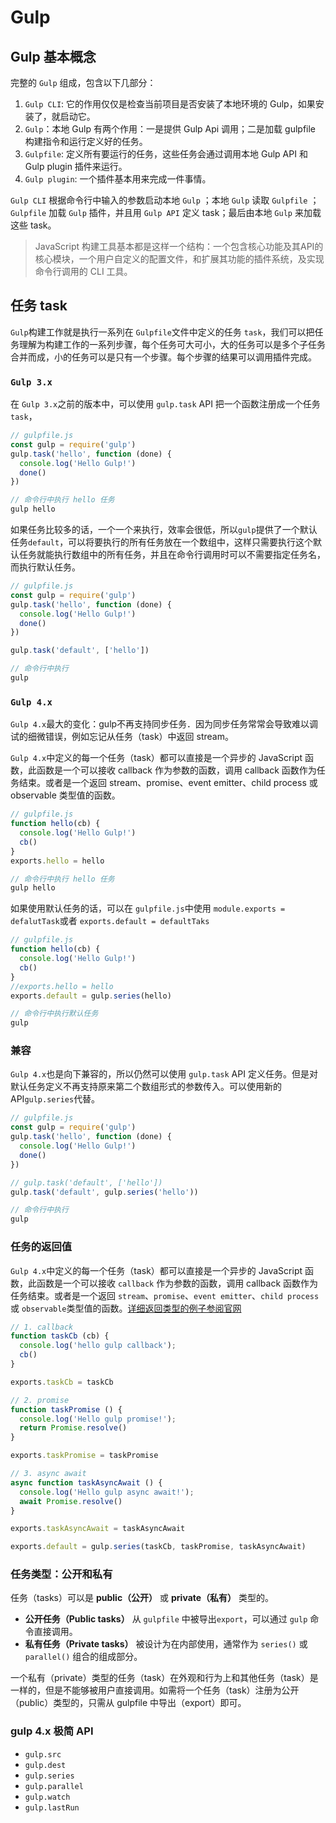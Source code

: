 # Gulp

## Gulp 基本概念

完整的 `Gulp` 组成，包含以下几部分：

1. `Gulp CLI`: 它的作用仅仅是检查当前项目是否安装了本地环境的 Gulp，如果安装了，就启动它。
2. `Gulp`：本地 Gulp 有两个作用：一是提供 Gulp Api 调用；二是加载 gulpfile 构建指令和运行定义好的任务。
3. `Gulpfile`: 定义所有要运行的任务，这些任务会通过调用本地 Gulp API 和 Gulp plugin 插件来运行。
4. `Gulp plugin`: 一个插件基本用来完成一件事情。

`Gulp CLI` 根据命令行中输入的参数启动本地 `Gulp` ；本地 `Gulp` 读取 `Gulpfile` ；`Gulpfile` 加载 `Gulp` 插件，并且用 `Gulp API` 定义 task；最后由本地 `Gulp` 来加载这些 task。

> JavaScript 构建工具基本都是这样一个结构：一个包含核心功能及其API的核心模块，一个用户自定义的配置文件，和扩展其功能的插件系统，及实现命令行调用的 CLI 工具。

## 任务 task

`Gulp`构建工作就是执行一系列在 `Gulpfile`文件中定义的任务 `task`，我们可以把任务理解为构建工作的一系列步骤，每个任务可大可小，大的任务可以是多个子任务合并而成，小的任务可以是只有一个步骤。每个步骤的结果可以调用插件完成。

### `Gulp 3.x`

在 `Gulp 3.x`之前的版本中，可以使用 `gulp.task` API 把一个函数注册成一个任务 `task`，

```js
// gulpfile.js
const gulp = require('gulp')
gulp.task('hello', function (done) {
  console.log('Hello Gulp!')
  done()
})

// 命令行中执行 hello 任务
gulp hello
```

如果任务比较多的话，一个一个来执行，效率会很低，所以`gulp`提供了一个默认任务`default`，可以将要执行的所有任务放在一个数组中，这样只需要执行这个默认任务就能执行数组中的所有任务，并且在命令行调用时可以不需要指定任务名，而执行默认任务。

```js
// gulpfile.js
const gulp = require('gulp')
gulp.task('hello', function (done) {
  console.log('Hello Gulp!')
  done()
})

gulp.task('default', ['hello'])

// 命令行中执行
gulp
```

### `Gulp 4.x`

`Gulp 4.x`最大的变化：gulp不再支持同步任务．因为同步任务常常会导致难以调试的细微错误，例如忘记从任务（task）中返回 stream。

`Gulp 4.x`中定义的每一个任务（task）都可以直接是一个异步的 JavaScript 函数，此函数是一个可以接收 callback 作为参数的函数，调用 callback 函数作为任务结束。或者是一个返回 stream、promise、event emitter、child process 或 observable 类型值的函数。

```js
// gulpfile.js
function hello(cb) {
  console.log('Hello Gulp!')
  cb()
}
exports.hello = hello

// 命令行中执行 hello 任务
gulp hello
```

如果使用默认任务的话，可以在 `gulpfile.js`中使用 `module.exports = defalutTask`或者 `exports.default = defaultTaks`

```js
// gulpfile.js
function hello(cb) {
  console.log('Hello Gulp!')
  cb()
}
//exports.hello = hello
exports.default = gulp.series(hello)

// 命令行中执行默认任务
gulp
```

### 兼容

`Gulp 4.x`也是向下兼容的，所以仍然可以使用 `gulp.task` API 定义任务。但是对默认任务定义不再支持原来第二个数组形式的参数传入。可以使用新的API`gulp.series`代替。

```js
// gulpfile.js
const gulp = require('gulp')
gulp.task('hello', function (done) {
  console.log('Hello Gulp!')
  done()
})

// gulp.task('default', ['hello'])
gulp.task('default', gulp.series('hello'))

// 命令行中执行
gulp
```

### 任务的返回值

`Gulp 4.x`中定义的每一个任务（task）都可以直接是一个异步的 JavaScript 函数，此函数是一个可以接收 `callback` 作为参数的函数，调用 callback 函数作为任务结束。或者是一个返回 `stream`、`promise`、`event emitter`、`child process` 或 `observable`类型值的函数。[详细返回类型的例子参阅官网](https://www.gulpjs.com.cn/docs/getting-started/async-completion/)

```js
// 1. callback
function taskCb (cb) {
  console.log('hello gulp callback');
  cb()
}

exports.taskCb = taskCb

// 2. promise
function taskPromise () {
  console.log('Hello gulp promise!');
  return Promise.resolve()
}

exports.taskPromise = taskPromise 

// 3. async await
async function taskAsyncAwait () {
  console.log('Hello gulp async await!');
  await Promise.resolve()
}

exports.taskAsyncAwait = taskAsyncAwait

exports.default = gulp.series(taskCb, taskPromise, taskAsyncAwait)
```



### 任务类型：公开和私有
任务（tasks）可以是 **public（公开）** 或 **private（私有）** 类型的。
- **公开任务（Public tasks）** 从 `gulpfile` 中被导出`export`，可以通过 `gulp` 命令直接调用。
- **私有任务（Private tasks）** 被设计为在内部使用，通常作为 `series()` 或 `parallel()` 组合的组成部分。

一个私有（private）类型的任务（task）在外观和行为上和其他任务（task）是一样的，但是不能够被用户直接调用。如需将一个任务（task）注册为公开（public）类型的，只需从 gulpfile 中导出（export）即可。



### gulp 4.x 极简 API
- `gulp.src`
- `gulp.dest`
- `gulp.series`
- `gulp.parallel`
- `gulp.watch`
- `gulp.lastRun`